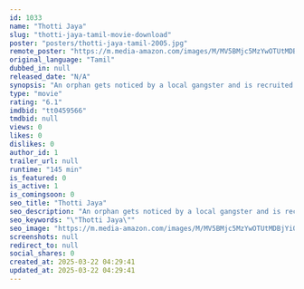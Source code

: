 ```yaml
---
id: 1033
name: "Thotti Jaya"
slug: "thotti-jaya-tamil-movie-download"
poster: "posters/thotti-jaya-tamil-2005.jpg"
remote_poster: "https://m.media-amazon.com/images/M/MV5BMjc5MzYwOTUtMDBjYi00YjJlLTgxZGMtNGFiM2Q4ZjFhMGMzXkEyXkFqcGc@._V1_SX300.jpg"
original_language: "Tamil"
dubbed_in: null
released_date: "N/A"
synopsis: "An orphan gets noticed by a local gangster and is recruited by him. However, trouble ensues as he falls in love with a girl who turns out to be the daughter of the gangster."
type: "movie"
rating: "6.1"
imdbid: "tt0459566"
tmdbid: null
views: 0
likes: 0
dislikes: 0
author_id: 1
trailer_url: null
runtime: "145 min"
is_featured: 0
is_active: 1
is_comingsoon: 0
seo_title: "Thotti Jaya"
seo_description: "An orphan gets noticed by a local gangster and is recruited by him. However, trouble ensues as he falls in love with a girl who turns out to be the daughter of the gangster."
seo_keywords: "\"Thotti Jaya\""
seo_image: "https://m.media-amazon.com/images/M/MV5BMjc5MzYwOTUtMDBjYi00YjJlLTgxZGMtNGFiM2Q4ZjFhMGMzXkEyXkFqcGc@._V1_SX300.jpg"
screenshots: null
redirect_to: null
social_shares: 0
created_at: 2025-03-22 04:29:41
updated_at: 2025-03-22 04:29:41
---
```


